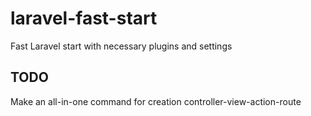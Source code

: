 # laravel-fast-start
Fast Laravel start with necessary plugins and settings

## TODO
Make an all-in-one command for creation controller-view-action-route
